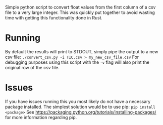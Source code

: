 Simple python script to convert float values from the first column of a csv file to a very large integer. This was quickly put together to avoid wasting time with getting this functionality done in Rust.

# Running
By default the results will print to STDOUT, simply pipe the output to a new csv file:
`./convert_csv.py -i TIC.csv > my_new_csv_file.csv`
For debugging purposes using this script with the `-v` flag will also print the original row of the csv file.

# Issues
If you have issues running this you most likely do not have a necessary package installed. The simplest solution would be to use pip:
`pip install <package>`
See https://packaging.python.org/tutorials/installing-packages/ for more information regarding pip.
